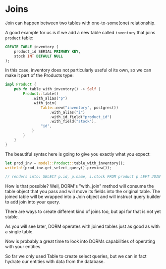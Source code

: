 # Joins

Join can happen between two tables with one-to-some(one) relationship.

A good example for us is if we add a new table called `inventory` that
joins `product` table:

```sql
CREATE TABLE inventory (
    product_id SERIAL PRIMARY KEY,
    stock INT DEFAULT NULL
);
```

In this case, inventory does not particularly useful ol its own,
so we can make it part of the Products type:

```rust
impl Product {
    pub fn table_with_inventory() -> Self {
        Product::table()
            .with_alias("p")
            .with_join(
                Table::new("inventory", postgres())
                    .with_alias("i")
                    .with_id_field("product_id")
                    .with_field("stock"),
                "id",
            )
        }
    }
}
```

The beautiful syntax here is going to give you exactly
what you expect:

```rust
let prod_inv = model::Product::table_with_inventory();
writeln!(prod_inv.get_select_query().preview());

// renders into: SELECT p.id, p.name, i.stock FROM product p LEFT JOIN inventory i ON (p.id = i.product_id)
```

How is that possible? Well, DORM's "with_join" method will
consume the table object that you pass and will move its
fields into the original table. The joined table will be
wrapped into a Join object and will instruct query builder
to add join into your query.

There are ways to create different kind of joins too, but
api for that is not yet stable.

As you will see later, DORM operates with joined tables
just as good as with a single table.

Now is probably a great time to look into DORMs capabilities
of operating with your entities.

So far we only used Table to create select queries, but
we can in fact hydrate our entities with data from the
database.
